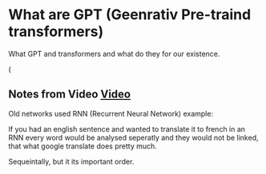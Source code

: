 # What are GPT (Geenrativ Pre-traind transformers)

What GPT and transformers and what do they for our existence.

(
## Notes from Video [Video](https://www.youtube.com/watch?v=SZorAJ4I-sA)

Old networks used RNN (Recurrent Neural Network) example:

If you had an english sentence and wanted to translate it to french in an RNN every word would be analysed seperatly and they would not be linked, that what google translate does pretty much.

Sequeintally, but it its important order.

